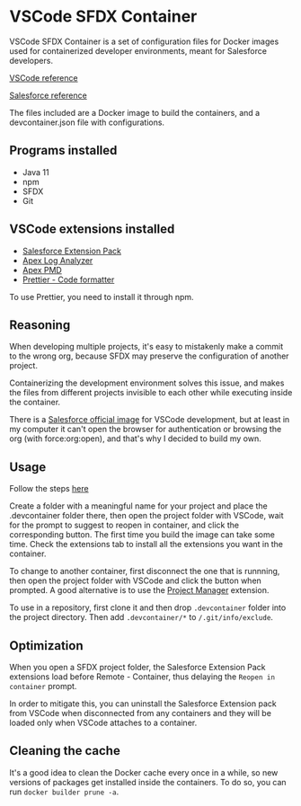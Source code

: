 # VSCode SFDX Container

VSCode SFDX Container is a set of configuration files for Docker images used for containerized developer environments, meant for Salesforce developers.

[VSCode reference](https://code.visualstudio.com/docs/remote/containers)

[Salesforce reference](https://developer.salesforce.com/tools/vscode/en/user-guide/remote-development/)

The files included are a Docker image to build the containers, and a devcontainer.json file with configurations.


## Programs installed

- Java 11
- npm
- SFDX
- Git


## VSCode extensions installed

- [Salesforce Extension Pack](https://marketplace.visualstudio.com/items?itemName=salesforce.salesforcedx-vscode)
- [Apex Log Analyzer](https://marketplace.visualstudio.com/items?itemName=financialforce.lana)
- [Apex PMD](https://marketplace.visualstudio.com/items?itemName=chuckjonas.apex-pmd)
- [Prettier - Code formatter](https://marketplace.visualstudio.com/items?itemName=esbenp.prettier-vscode)

To use Prettier, you need to install it through npm.

## Reasoning
When developing multiple projects, it's easy to mistakenly make a commit to the wrong org, because SFDX may preserve the configuration of another project.

Containerizing the development environment solves this issue, and makes the files from different projects invisible to each other while executing inside the container.

There is a [Salesforce official image](https://hub.docker.com/r/salesforce/salesforcedx)  for VSCode development, but at least in my computer it can't open the browser for authentication or browsing the org (with force:org:open), and that's why I decided to build my own.

## Usage

Follow the steps [here](https://code.visualstudio.com/docs/remote/containers)

Create a folder with a meaningful name for your project and place the .devcontainer folder there, then open the project folder with VSCode, wait for the prompt to suggest to reopen in container, and click the corresponding button. The first time you build the image can take some time. Check the extensions tab to install all the extensions you want in the container.

To change to another container, first disconnect the one that is runnning, then open the project folder with VSCode and click the button when prompted. A good alternative is to use the [Project Manager](https://marketplace.visualstudio.com/items?itemName=alefragnani.project-manager) extension.

To use in a repository, first clone it and then drop `.devcontainer` folder into the project directory. Then add `.devcontainer/*` to `/.git/info/exclude`.

## Optimization

When you open a SFDX project folder, the Salesforce Extension Pack extensions load before Remote - Container, thus delaying the `Reopen in container` prompt.

In order to mitigate this, you can uninstall the Salesforce Extension pack from VSCode when disconnected from any containers and they will be loaded only when VSCode attaches to a container.

## Cleaning the cache

It's a good idea to clean the Docker cache every once in a while, so new versions of packages get installed inside the containers. To do so, you can run `docker builder prune -a`.
